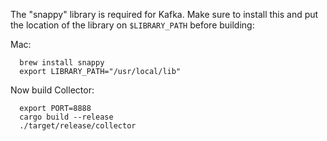 The "snappy" library is required for Kafka. Make sure to install this and put the location
of the library on `$LIBRARY_PATH` before building:

Mac:
```
  brew install snappy
  export LIBRARY_PATH="/usr/local/lib"
```

Now build Collector:
```
  export PORT=8888
  cargo build --release
  ./target/release/collector
```
